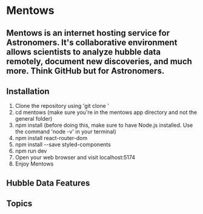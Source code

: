 # Mentows
Mentows is an internet hosting service for Astronomers. It's collaborative environment allows scientists to analyze hubble data remotely, document new discoveries, and much more. Think GitHub but for Astronomers.
---

Installation
---
1. Clone the repository using 'git clone <repo url>'
2. cd mentows (make sure you're in the mentows app directory and not the general folder)
3. npm install (before doing this, make sure to have Node.js installed. Use the command 'node -v' in your terminal)
4. npm install react-router-dom
5. npm install --save styled-components
6. npm run dev
7. Open your web browser and visit localhost:5174
8. Enjoy Mentows

Hubble Data Features
--- 
Topics 
---
